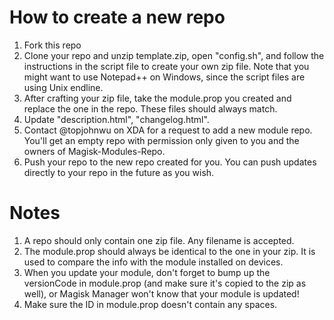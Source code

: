 # How to create a new repo
1. Fork this repo
2. Clone your repo and unzip template.zip, open "config.sh", and follow the instructions in the script file to create your own zip file. Note that you might want to use Notepad++ on Windows, since the script files are using Unix endline.
3. After crafting your zip file, take the module.prop you created and replace the one in the repo.  These files should always match.
4. Update "description.html", "changelog.html".
5. Contact @topjohnwu on XDA for a request to add a new module repo. You'll get an empty repo with permission only given to you and the owners of Magisk-Modules-Repo.
6. Push your repo to the new repo created for you. You can push updates directly to your repo in the future as you wish.

# Notes
1. A repo should only contain one zip file.  Any filename is accepted.
2. The module.prop should always be identical to the one in your zip. It is used to compare the info with the module installed on devices.
3. When you update your module, don't forget to bump up the versionCode in module.prop (and make sure it's copied to the zip as well), or Magisk Manager won't know that your module is updated!
4. Make sure the ID in module.prop doesn't contain any spaces.  